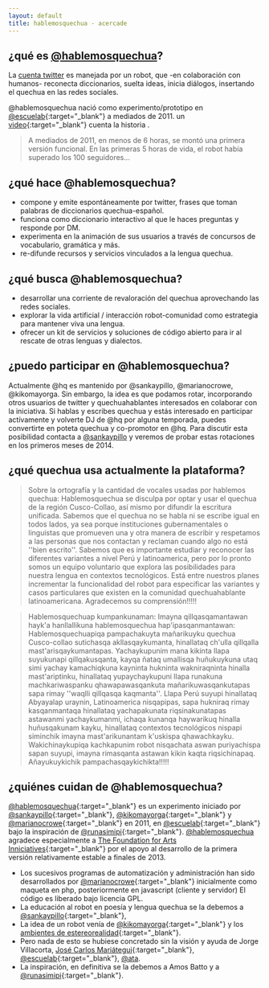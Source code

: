 ```yaml
---
layout: default
title: hablemosquechua - acercade
---
```

## ¿qué es [@hablemosquechua](https://twitter.com/hablemosquechua)?

La [cuenta twitter](https://twitter.com/hablemosquechua) es manejada por un robot,
que -en colaboración con humanos- reconecta diccionarios, suelta ideas, inicia diálogos, insertando el 
quechua en las redes sociales. 

@hablemosquechua nació como experimento/prototipo en [@escuelab](http://twitter.com/escuelab){:target="_blank"} a mediados de 2011. un [video](http://www.youtube.com/watch?v=l4NFPkpkIzQ){:target="_blank"} cuenta la historia . 

> A mediados de 2011, en menos de 6 horas, se montó una primera versión funcional. 
> En las primeras 5 horas de vida, el robot había superado los 100 seguidores...

## ¿qué hace @hablemosquechua?

- compone y emite espontáneamente por twitter, frases que toman palabras de diccionarios quechua-español. 
- funciona como diccionario interactivo al que le haces preguntas y responde por DM. 
- experimenta en la animación de sus usuarios a través de concursos de vocabulario, gramática y más. 
- re-difunde recursos y servicios vinculados a la lengua quechua. 

## ¿qué busca @hablemosquechua?

- desarrollar una corriente de revaloración del quechua aprovechando las redes sociales.
- explorar la vida artificial / interacción robot-comunidad como estrategia para mantener viva una lengua.
- ofrecer un kit de servicios y soluciones de código abierto para ir al rescate de otras lenguas y dialectos. 


## ¿puedo participar en @hablemosquechua?

Actualmente @hq es mantenido por @sankaypillo, @marianocrowe, @kikomayorga. Sin embargo, la idea es que podamos rotar, incorporando otros usuarios de twitter y quechuahablantes interesados en colaborar con la iniciativa. Si hablas y escribes quechua y estás interesado en participar actívamente y volverte DJ de @hq por alguna temporada, puedes convertirte en poteta quechua y co-promotor en @hq. Para discutir esta posibilidad contacta a [@sankaypillo](http://twitter.com/sankaypillo) y veremos de probar estas rotaciones en los primeros meses de 2014. 

## ¿qué quechua usa actualmente la plataforma?

> Sobre la ortografía y la cantidad de vocales usadas por hablemos quechua: Hablemosquechua se disculpa por optar y usar el quechua de la región Cusco-Collao, así mismo por difundir la escritura unificada. Sabemos que el quechua no se habla ni se escribe igual en todos lados, ya sea porque instituciones gubernamentales o linguistas que promueven una y otra manera de escribir y respetamos a las personas que nos contactan y reclaman cuando algo no está ''bien escrito''. Sabemos que es importante estudiar y reconocer las diferentes variantes a nivel Perú y latinoamerica, pero por lo pronto somos un equipo voluntario que explora las posibilidades para nuestra lengua en contextos tecnológicos. Está entre nuestros planes incrementar la funcionalidad del robot para especificar las variantes y casos particulares  que existen en la comunidad quechuahablante latinoamericana.
> Agradecemos su comprensión!!!!!

> Hablemosquechuap kumpankunaman:
> Imayna qillqasqamantawan hayk'a hanllallikuna hablemosquechua hap'ipasqanmantawan:
> Hablemosquechuapiqa pampachakuyta mañarikuyku quechua Cusco-collao sutichasqa akllasqaykumanta, hinallataq ch'ulla qillqalla mast'arisqaykumantapas.
> Yachaykupunim mana kikinta llapa suyukunapi qillqakusqanta, kayqa ñataq umallisqa huñukuykuna utaq simi yachay kamachiqkuna kayninta hukninta wakniraqninta hinalla mast'ariptinku, hinallataq yupaychaykupuni llapa runakuna machkariwaspanku qhawapawasqankuta mañarikuwasqankutapas sapa rimay ''waqlli qillqasqa kaqmanta''. Llapa Perú suyupi hinallataq Abyayalap uraynin, Latinoamerica nisqapipas, sapa hukniraq rimay kasqanmantaqa hinallataq yachapakunata riqsinakunatapas astawanmi yachaykumanmi, ichaqa kunanqa haywarikuq hinalla huñusqakunam kayku, hinallataq contextos tecnológicos nispapi siminchik imayna mast'arikunantam k'uskispa qhawachkayku. Wakichinaykupiqa kachkapunim robot nisqachata aswan puriyachispa sapan suyupi, imayna rimasqanta astawan kikin kaqta riqsichinapaq.
>Añayukuykichik pampachasqaykichikta!!!!!

## ¿quiénes cuidan de @hablemosquechua?

[@hablemosquechua](https://twitter.com/hablemosquechua){:target="_blank"} es un experimento iniciado por
[@sankaypillo](https://twitter.com/sankaypillo){:target="_blank"},
[@kikomayorga](https://twitter.com/kikomayorga){:target="_blank"}
y [@marianocrowe](https://twitter.com/marianocrowe){:target="_blank"} en 2011, en
[@escuelab](https://twitter.com/escuelab){:target="_blank"} bajo la inspiración de
[@runasimipi](https://twitter.com/runasimipi){:target="_blank"}. 
[@hablemosquechua](https://twitter.com/hablemosquechua) agradece especialmente a
[The Foundation for Arts Inniciatives](http://www.ffaiarts.net){:target="_blank"}
por el apoyo al desarrollo de la primera versión relativamente estable a finales de 2013.

- Los sucesivos programas de automatización y administración han sido desarrollados por [@marianocrowe](http://twitter.com/marianocrowe){:target="_blank"} inicialmente como maqueta en php, posteriormente en javascript (cliente y servidor) El código es liberado bajo licencia GPL.
- La educación al robot en poesía y lengua quechua se la debemos a [@sankaypillo](http://twitter.com/sankaypillo){:target="_blank"}, 
- La idea de un robot venía de [@kikomayorga](http://twitter.com/kikomayorga){:target="_blank"} y los [ambientes de estereorealidad](http://www.youtube.com/watch?v=R6_0QouYptE){:target="_blank"}. 
- Pero nada de esto se hubiese concretado sin la visión y ayuda de Jorge Villacorta, [José Carlos Mariátegui](http://twitter.com/tupacamauta){:target="_blank"}, [@escuelab](http://twitter.com/escuelab){:target="_blank"}, [@ata](ata.org.pe).
- La inspiración, en definitiva se la debemos a Amos Batto y a [@runasimipi](http://twitter.com/runasimipi){:target="_blank"}. 
